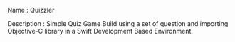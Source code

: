 Name : Quizzler

Description : Simple Quiz Game Build using a set of question and importing Objective-C library
in a Swift Development Based Environment.

